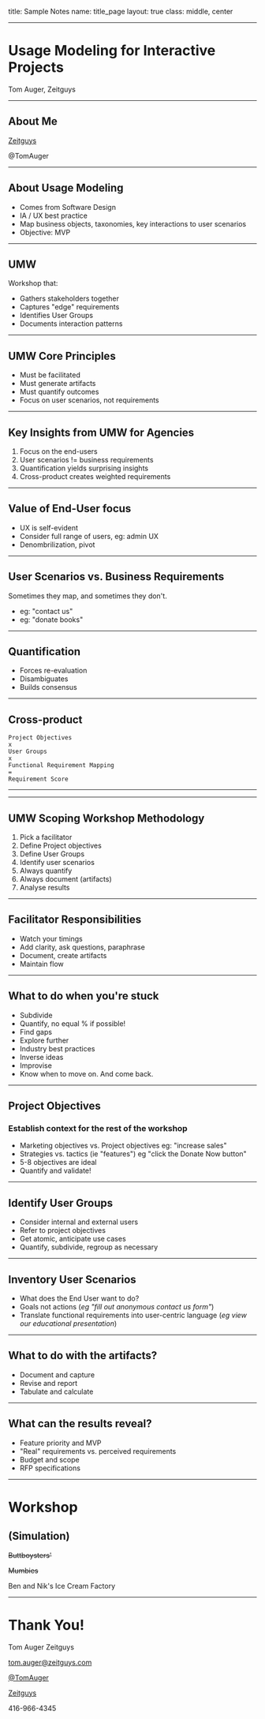 title: Sample Notes
name: title_page
layout: true
class: middle, center

---

# Usage Modeling for Interactive Projects
Tom Auger, Zeitguys

---

## About Me

[Zeitguys](http://zeitguys.com)

@TomAuger

---

## About Usage Modeling

* Comes from Software Design
* IA / UX best practice
* Map business objects, taxonomies, key interactions to user scenarios
* Objective: MVP

---

## UMW

Workshop that:

* Gathers stakeholders together
* Captures "edge" requirements
* Identifies User Groups
* Documents interaction patterns

---

## UMW Core Principles

* Must be facilitated
* Must generate artifacts
* Must quantify outcomes
* Focus on user scenarios, not requirements

---


##  Key Insights from UMW for Agencies

1. Focus on the end-users
2. User scenarios != business requirements
3. Quantification yields surprising insights
4. Cross-product creates weighted requirements

---

## Value of End-User focus

* UX is self-evident
* Consider full range of users, eg: admin UX
* Denombrilization, pivot

---

##  User Scenarios vs. Business Requirements

Sometimes they map, and sometimes they don't.

* eg: "contact us"
* eg: "donate books"

---

## Quantification

* Forces re-evaluation
* Disambiguates
* Builds consensus

---

## Cross-product

    Project Objectives
    x
    User Groups
    x
    Functional Requirement Mapping
    =
    Requirement Score

---
--- 

##  UMW Scoping Workshop Methodology

1. Pick a facilitator
2. Define Project objectives
2. Define User Groups
3. Identify user scenarios
4. Always quantify
5. Always document (artifacts)
6. Analyse results

---

##  Facilitator Responsibilities

* Watch your timings
* Add clarity, ask questions, paraphrase
* Document, create artifacts
* Maintain flow

---

##  What to do when you're stuck

* Subdivide
* Quantify, no equal % if possible!
* Find gaps
* Explore further
* Industry best practices
* Inverse ideas
* Improvise
* Know when to move on. And come back.

---

##  Project Objectives
### Establish context for the rest of the workshop

* Marketing objectives vs. Project objectives eg: "increase sales"
* Strategies vs. tactics (ie "features") eg "click the Donate Now button"
* 5-8 objectives are ideal
* Quantify and validate!

---

## Identify User Groups

* Consider internal and external users
* Refer to project objectives
* Get atomic, anticipate use cases
* Quantify, subdivide, regroup as necessary

---

##  Inventory User Scenarios
* What does the End User want to do?
* Goals not actions (*eg "fill out anonymous contact us form"*)
* Translate functional requirements into user-centric language (*eg view our educational presentation*)

---

## What to do with the artifacts?

* Document and capture
* Revise and report
* Tabulate and calculate

---

## What can the results reveal?

* Feature priority and MVP
* "Real" requirements vs. perceived requirements
* Budget and scope
* RFP specifications

---

# Workshop
## (Simulation)


~~Buttboysters'~~

~~Mumbies~~

Ben and Nik's Ice Cream Factory

---

# Thank You!

Tom Auger
Zeitguys

[tom.auger@zeitguys.com](mailto://tom.auger@zeitguys.com)

[@TomAuger](https://twitter.com/TomAuger)

[Zeitguys](http://www.zeitguys.com)

416-966-4345